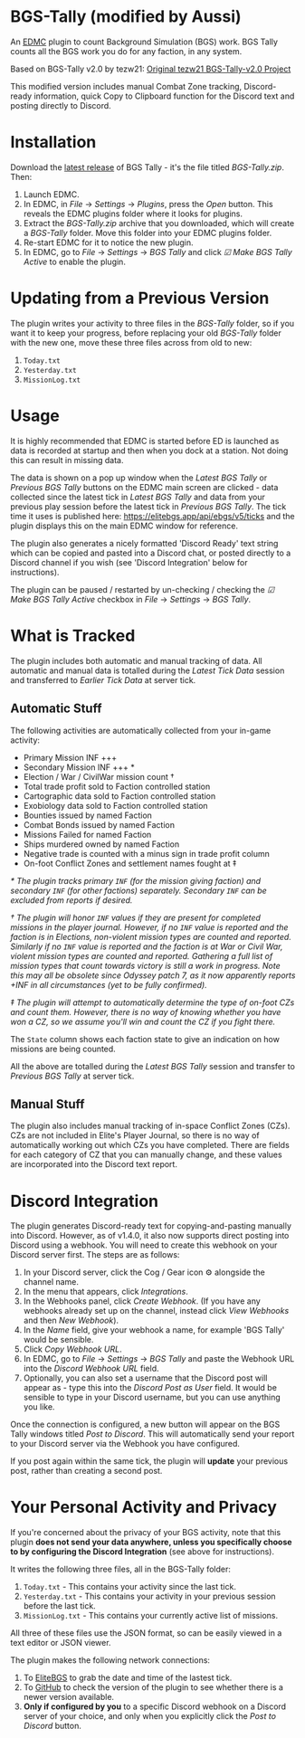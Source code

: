 # BGS-Tally (modified by Aussi)

An [EDMC](https://github.com/EDCD/EDMarketConnector) plugin to count Background Simulation (BGS) work. BGS Tally counts all the BGS work you do for any faction, in any system.

Based on BGS-Tally v2.0 by tezw21: [Original tezw21 BGS-Tally-v2.0 Project](https://github.com/tezw21/BGS-Tally-v2.0)

This modified version includes manual Combat Zone tracking, Discord-ready information, quick Copy to Clipboard function for the Discord text and posting directly to Discord.


# Installation

Download the [latest release](https://github.com/aussig/BGS-Tally/releases/) of BGS Tally - it's the file titled _BGS-Tally.zip_. Then:

 1. Launch EDMC.
 2. In EDMC, in _File_ &rarr; _Settings_ &rarr; _Plugins_, press the _Open_ button. This reveals the EDMC plugins folder where it looks for plugins.
 3. Extract the _BGS-Tally.zip_ archive that you downloaded, which will create a _BGS-Tally_ folder. Move this folder into your EDMC plugins folder.
 4. Re-start EDMC for it to notice the new plugin.
 5. In EDMC, go to _File_ &rarr; _Settings_ &rarr; _BGS Tally_ and click _&#9745; Make BGS Tally Active_ to enable the plugin.


# Updating from a Previous Version

The plugin writes your activity to three files in the _BGS-Tally_ folder, so if you want it to keep your progress, before replacing your old _BGS-Tally_ folder with the new one,  move these three files across from old to new:

1. `Today.txt`
2. `Yesterday.txt`
3. `MissionLog.txt`


# Usage

It is highly recommended that EDMC is started before ED is launched as data is recorded at startup and then when you dock at a station. Not doing this can result in missing data.

The data is shown on a pop up window when the _Latest BGS Tally_ or _Previous BGS Tally_ buttons on the EDMC main screen are clicked - data collected since the latest tick in _Latest BGS Tally_ and data from your previous play session before the latest tick in _Previous BGS Tally_. The tick time it uses is published here: https://elitebgs.app/api/ebgs/v5/ticks and the plugin displays this on the main EDMC window for reference.

The plugin also generates a nicely formatted 'Discord Ready' text string which can be copied and pasted into a Discord chat, or posted directly to a Discord channel if you wish (see 'Discord Integration' below for instructions).

The plugin can be paused / restarted by un-checking / checking the _&#9745; Make BGS Tally Active_ checkbox in _File_ &rarr; _Settings_ &rarr; _BGS Tally_.


# What is Tracked

The plugin includes both automatic and manual tracking of data. All automatic and manual data is totalled during the _Latest Tick Data_ session and transferred to _Earlier Tick Data_ at server tick.

## Automatic Stuff

The following activities are automatically collected from your in-game activity:

- Primary Mission INF +++
- Secondary Mission INF +++ *
- Election / War / CivilWar mission count †
- Total trade profit sold to Faction controlled station
- Cartographic data sold to Faction controlled station
- Exobiology data sold to Faction controlled station
- Bounties issued by named Faction
- Combat Bonds issued by named Faction
- Missions Failed for named Faction
- Ships murdered owned by named Faction
- Negative trade is counted with a minus sign in trade profit column
- On-foot Conflict Zones and settlement names fought at ‡

_* The plugin tracks primary `INF` (for the mission giving faction) and secondary `INF` (for other factions) separately. Secondary `INF` can be excluded from reports if desired._

_† The plugin will honor `INF` values if they are present for completed missions in the player journal. However, if no `INF` value is reported and the faction is in Elections, non-violent mission types are counted and reported. Similarly if no `INF` value is reported and the faction is at War or Civil War, violent mission types are counted and reported. Gathering a full list of mission types that count towards victory is still a work in progress. Note this may all be obsolete since Odyssey patch 7, as it now apparently reports +INF in all circumstances (yet to be fully confirmed)._

_‡ The plugin will attempt to automatically determine the type of on-foot CZs and count them. However, there is no way of knowing whether you have won a CZ, so we assume you'll win and count the CZ if you fight there._

The `State` column shows each faction state to give an indication on how missions are being counted.

All the above are totalled during the _Latest BGS Tally_ session and transfer to _Previous BGS Tally_ at server tick.

## Manual Stuff

The plugin also includes manual tracking of in-space Conflict Zones (CZs).  CZs are not included in Elite's Player Journal, so there is no way of automatically working out which CZs you have completed. There are fields for each category of CZ that you can manually change, and these values are incorporated into the Discord text report.


# Discord Integration

The plugin generates Discord-ready text for copying-and-pasting manually into Discord. However, as of v1.4.0, it also now supports direct posting into Discord using a webhook. You will need to create this webhook on your Discord server first. The steps are as follows:

1. In your Discord server, click the Cog / Gear icon &#9881; alongside the channel name.
2. In the menu that appears, click _Integrations_.
3. In the Webhooks panel, click _Create Webhook_.  (If you have any webhooks already set up on the channel, instead click _View Webhooks_ and then _New Webhook_).
4. In the _Name_ field, give your webhook a name, for example 'BGS Tally' would be sensible.
5. Click _Copy Webhook URL_.
6. In EDMC, go to _File_ &rarr; _Settings_ &rarr; _BGS Tally_ and paste the Webhook URL into the _Discord Webhook URL_ field.
7. Optionally, you can also set a username that the Discord post will appear as - type this into the _Discord Post as User_ field. It would be sensible to type in your Discord username, but you can use anything you like.

Once the connection is configured, a new button will appear on the BGS Tally windows titled _Post to Discord_. This will automatically send your report to your Discord server via the Webhook you have configured.

If you post again within the same tick, the plugin will **update** your previous post, rather than creating a second post.


# Your Personal Activity and Privacy

If you're concerned about the privacy of your BGS activity, note that this plugin **does not send your data anywhere, unless you specifically choose to by configuring the Discord Integration** (see above for instructions).

It writes the following three files, all in the BGS-Tally folder:

1. `Today.txt` - This contains your activity since the last tick.
2. `Yesterday.txt` - This contains your activity in your previous session before the last tick.
3. `MissionLog.txt` - This contains your currently active list of missions.

All three of these files use the JSON format, so can be easily viewed in a text editor or JSON viewer.

The plugin makes the following network connections:

1. To [EliteBGS](https://elitebgs.app/api/ebgs/v5/ticks) to grab the date and time of the lastest tick.
2. To [GitHub](https://api.github.com/repos/aussig/BGS-Tally/releases/latest) to check the version of the plugin to see whether there is a newer version available.
3. **Only if configured by you** to a specific Discord webhook on a Discord server of your choice, and only when you explicitly click the _Post to Discord_ button.
